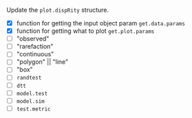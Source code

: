 Update the `plot.dispRity` structure.

* [x] function for getting the input object param `get.data.params`
* [x] function for getting what to plot `get.plot.params`
* [ ] "observed"
* [ ] "rarefaction"
* [ ] "continuous"
* [ ] "polygon" || "line"
* [ ] "box"
* [ ] `randtest`
* [ ] `dtt`
* [ ] `model.test`
* [ ] `model.sim`
* [ ] `test.metric`